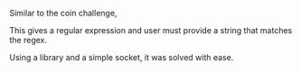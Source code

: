 Similar to the coin challenge,

This gives a regular expression and user must provide a string that matches the regex.

Using a library and a simple socket, it was solved with ease.